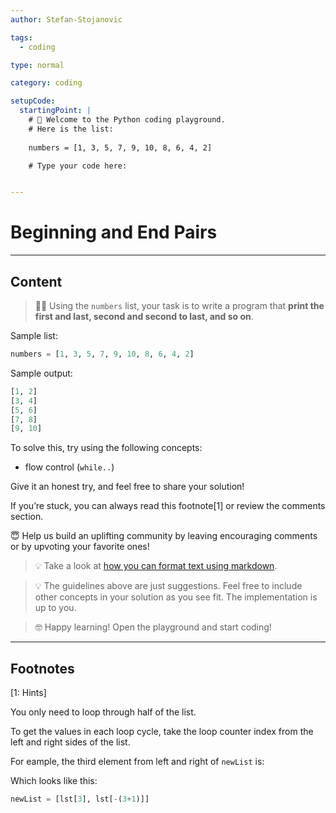 ```yaml
---
author: Stefan-Stojanovic

tags:
  - coding

type: normal

category: coding

setupCode:
  startingPoint: |
    # 👋 Welcome to the Python coding playground. 
    # Here is the list:
    
    numbers = [1, 3, 5, 7, 9, 10, 8, 6, 4, 2]

    # Type your code here:


---
```


# Beginning and End Pairs

---

## Content

> 👩‍💻 Using the `numbers` list, your task is to write a program that **print the first and last, second and second to last, and so on**.

Sample list:
```python
numbers = [1, 3, 5, 7, 9, 10, 8, 6, 4, 2]
```

Sample output:
```python
[1, 2]
[3, 4]
[5, 6]
[7, 8]
[9, 10]
```

To solve this, try using the following concepts:
- flow control (`while..`)

Give it an honest try, and feel free to share your solution!

If you’re stuck, you can always read this footnote[1] or review the comments section.

😇 Help us build an uplifting community by leaving encouraging comments or by upvoting your favorite ones!

> 💡 Take a look at [how you can format text using markdown](https://www.enki.com/glossary/general/markdown-formatting).

> 💡 The guidelines above are just suggestions. Feel free to include other concepts in your solution as you see fit. The implementation is up to you.

> 🤓 Happy learning! Open the playground and start coding!

---

## Footnotes

[1: Hints]

You only need to loop through half of the list.

To get the values in each loop cycle, take the loop counter index from the left and right sides of the list.

For eample, the third element from left and right of `newList` is:

Which looks like this:
```python
newList = [lst[3], lst[-(3+1)]]
```
